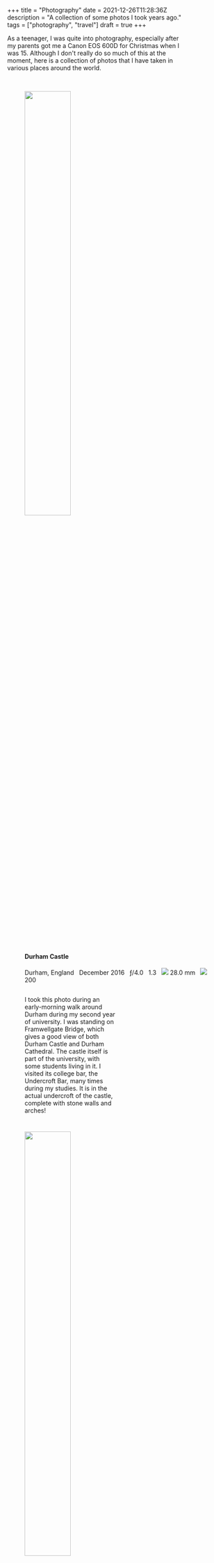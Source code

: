 +++
title = "Photography"
date = 2021-12-26T11:28:36Z
description = "A collection of some photos I took years ago."
tags = ["photography", "travel"]
draft = true
+++

<style>

	p {
	width: 80%;
	}

	figcaption h4 {
		padding-top: 10px;
	}

	.picture {
		width: 50%;
	}

	figcaption p {
		width: 50%;
		padding-top: 10pt;
		padding-bottom: 20pt
	}

	@media (max-width: 767px) {

		figcaption p {
			width: 100%;
		}
		
		.picture {
			width: 100%;
		}
	}
</style>

As a teenager, I was quite into photography, especially after my parents got me a Canon EOS 600D for Christmas when I was 15. Although I don't really do so much of this at the moment, here is a collection of photos that I have taken in various places around the world.

<!--more-->

<br>

<figure>
	<img class="picture" src=https://live.staticflickr.com/65535/51776849994_089bde1555_k.jpg />
	<figcaption>
		<h4>Durham Castle</h4>
		<i data-feather="map-pin"></i> Durham, England &nbsp <i data-feather="calendar"></i> December 2016 &nbsp <i data-feather="aperture"></i> ƒ/4.0 &nbsp <i data-feather="clock"></i> 1.3 &nbsp <img src=https://img.icons8.com/material-outlined/24/000000/focal-length.png/> 28.0 mm &nbsp <img src=https://img.icons8.com/material-outlined/24/000000/iso.png/> 200
		<p>
		I took this photo during an early-morning walk around Durham during my second year of university. I was standing on Framwellgate Bridge, which gives a good view of both Durham Castle and Durham Cathedral. The castle itself is part of the university, with some students living in it. I visited its college bar, the Undercroft Bar, many times during my studies. It is in the actual undercroft of the castle, complete with stone walls and arches!
		</p>
	</figcaption>
</figure>

<figure>
	<img class="picture" src=https://live.staticflickr.com/8156/29597984725_18fa6ead99_k.jpg />
	<figcaption>
		<h4>Natural Bridge</h4>
		<i data-feather="map-pin"></i> Gold Coast, Australia &nbsp <i data-feather="calendar"></i> December 2016 &nbsp <i data-feather="aperture"></i> ƒ/13.0 &nbsp <i data-feather="clock"></i> 1/8 &nbsp <img src=https://img.icons8.com/material-outlined/24/000000/focal-length.png/> 18.0 mm &nbsp <img src=https://img.icons8.com/material-outlined/24/000000/iso.png/> 800
		<p>
		Caption
		</p>
	</figcaption>
</figure>

<figure>
	<img class="picture" src=https://live.staticflickr.com/8423/28972565084_0e4f2ee4b0_k.jpg />
	<figcaption>
		<h4>Dandenong Ranges Woodland</h4>
		<i data-feather="map-pin"></i> Dandenong Ranges, Australia &nbsp <i data-feather="calendar"></i> August 2016 &nbsp <i data-feather="aperture"></i> ƒ/9.0 &nbsp <i data-feather="clock"></i> 1/60 &nbsp <img src=https://img.icons8.com/material-outlined/24/000000/focal-length.png/> 42.0 mm &nbsp <img src=https://img.icons8.com/material-outlined/24/000000/iso.png/> 200
		<p>
		Caption
		</p>
	</figcaption>
</figure>

<figure>
	<img class="picture" src=https://live.staticflickr.com/65535/51776848999_22ca83065a_k.jpg />
	<figcaption>
		<h4>Dandenong Ranges Tree</h4>
		<i data-feather="map-pin"></i> Dandenong Ranges, Australia &nbsp <i data-feather="calendar"></i> August 2016 &nbsp <i data-feather="aperture"></i> ƒ/5.6 &nbsp <i data-feather="clock"></i> 1/60 &nbsp <img src=https://img.icons8.com/material-outlined/24/000000/focal-length.png/> 47.0 mm &nbsp <img src=https://img.icons8.com/material-outlined/24/000000/iso.png/> 200
		<p>
		Caption
		</p>
	</figcaption>
</figure>

<figure>
	<img class="picture" src=https://live.staticflickr.com/65535/51775394192_6112488ba6_k.jpg />
	<figcaption>
		<h4>Centre Place, Melbourne</h4>
		<i data-feather="map-pin"></i> Melbourne, Australia &nbsp <i data-feather="calendar"></i> August 2016 &nbsp <i data-feather="aperture"></i> ƒ/5.0 &nbsp <i data-feather="clock"></i> 1/15 &nbsp <img src=https://img.icons8.com/material-outlined/24/000000/focal-length.png/> 18.0 mm &nbsp <img src=https://img.icons8.com/material-outlined/24/000000/iso.png/> 800
		<p>
		Caption
		</p>
	</figcaption>
</figure>

<figure>
	<img class="picture" src=https://live.staticflickr.com/8475/28972563644_8803b7b77e_k.jpg />
	<figcaption>
		<h4>Hosier Lane, Melbourne</h4>
		<i data-feather="map-pin"></i> Melbourne, Australia &nbsp <i data-feather="calendar"></i> August 2016 &nbsp <i data-feather="aperture"></i> ƒ/3.5 &nbsp <i data-feather="clock"></i> 1/320 &nbsp <img src=https://img.icons8.com/material-outlined/24/000000/focal-length.png/> 18.0 mm &nbsp <img src=https://img.icons8.com/material-outlined/24/000000/iso.png/> 800
		<p>
		Caption
		</p>
	</figcaption>
</figure>

<figure>
	<img class="picture" src=https://live.staticflickr.com/65535/51776849354_2326029bd0_k.jpg />
	<figcaption>
		<h4>Gold Coast Skyline</h4>
		<i data-feather="map-pin"></i> Gold Coast, Australia &nbsp <i data-feather="calendar"></i> July 2016 &nbsp <i data-feather="aperture"></i> ƒ/18.0 &nbsp <i data-feather="clock"></i> 1/100 &nbsp <img src=https://img.icons8.com/material-outlined/24/000000/focal-length.png/> 23.0 mm &nbsp <img src=https://img.icons8.com/material-outlined/24/000000/iso.png/> 100
		<p>
		Caption
		</p>
	</figcaption>
</figure>

<figure>
	<img class="picture" src=https://live.staticflickr.com/8530/28972562974_476d2fd161_k.jpg />
	<figcaption>
		<h4>Kangaroo</h4>
		<i data-feather="map-pin"></i> Southern Queensland, Australia &nbsp <i data-feather="calendar"></i> July 2016 &nbsp <i data-feather="aperture"></i> ƒ/5.6 &nbsp <i data-feather="clock"></i> 1/125 &nbsp <img src=https://img.icons8.com/material-outlined/24/000000/focal-length.png/> 250.0 mm &nbsp <img src=https://img.icons8.com/material-outlined/24/000000/iso.png/> 100
		<p>
		Caption
		</p>
	</figcaption>
</figure>

<figure>
	<img class="picture" src=https://live.staticflickr.com/8855/29597984095_ca227c9f54_k.jpg />
	<figcaption>
		<h4>View from Tamborine Mountain</h4>
		<i data-feather="map-pin"></i> Tamborine Mountain, Australia &nbsp <i data-feather="calendar"></i> July 2016 &nbsp <i data-feather="aperture"></i> ƒ/20.0 &nbsp <i data-feather="clock"></i> 1/15 &nbsp <img src=https://img.icons8.com/material-outlined/24/000000/focal-length.png/> 20.0 mm &nbsp <img src=https://img.icons8.com/material-outlined/24/000000/iso.png/> 100
		<p>
		Caption
		</p>
	</figcaption>
</figure>

<figure>
	<img class="picture" src=https://live.staticflickr.com/8386/28974622073_0b7e3b1779_k.jpg />
	<figcaption>
		<h4>Kookaburra</h4>
		<i data-feather="map-pin"></i> Southern Queensland, Australia &nbsp <i data-feather="calendar"></i> July 2016 &nbsp <i data-feather="aperture"></i> ƒ/5.6 &nbsp <i data-feather="clock"></i> 1/1250 &nbsp <img src=https://img.icons8.com/material-outlined/24/000000/focal-length.png/> 250.0 mm &nbsp <img src=https://img.icons8.com/material-outlined/24/000000/iso.png/> 1600
		<p>
		Caption
		</p>
	</figcaption>
</figure>

<figure>
	<img class="picture" src=https://live.staticflickr.com/8534/28972561654_0fa7c31229_k.jpg />
	<figcaption>
		<h4>Queensland Sunrise</h4>
		<i data-feather="map-pin"></i> Southern Queensland, Australia &nbsp <i data-feather="calendar"></i> June 2016 &nbsp <i data-feather="aperture"></i> ƒ/10.0 &nbsp <i data-feather="clock"></i> 1/15 &nbsp <img src=https://img.icons8.com/material-outlined/24/000000/focal-length.png/> 18.0 mm &nbsp <img src=https://img.icons8.com/material-outlined/24/000000/iso.png/> 100
		<p>
		Caption
		</p>
	</figcaption>
</figure>

<figure>
	<img class="picture" src=https://live.staticflickr.com/65535/51777095010_d18d8d7e80_k.jpg />
	<figcaption>
		<h4>Edinburgh Bookshop</h4>
		<i data-feather="map-pin"></i> Edinburgh, Scotland &nbsp <i data-feather="calendar"></i> February 2016 &nbsp <i data-feather="aperture"></i> ƒ/3.5 &nbsp <i data-feather="clock"></i> 1/10 &nbsp <img src=https://img.icons8.com/material-outlined/24/000000/focal-length.png/> 21.0 mm &nbsp <img src=https://img.icons8.com/material-outlined/24/000000/iso.png/> 100
		<p>
		Caption
		</p>
	</figcaption>
</figure>

<figure>
	<img class="picture" src=https://live.staticflickr.com/1523/24300258885_8809b266fa_k.jpg />
	<figcaption>
		<h4>Sunset at Happisburgh Lighthouse</h4>
        <i data-feather="map-pin"></i> Happisburgh, England &nbsp <i data-feather="calendar"></i> January 2016 &nbsp <i data-feather="aperture"></i> ƒ/20.0 &nbsp <i data-feather="clock"></i> 1/50 &nbsp <img src=https://img.icons8.com/material-outlined/24/000000/focal-length.png/> 32.0 mm &nbsp <img src=https://img.icons8.com/material-outlined/24/000000/iso.png/> 100
		<p>
		Caption
		</p>
	</figcaption>
</figure>

<figure>
	<img class="picture" src=https://live.staticflickr.com/5797/21753424266_ffa6ee036c_b.jpg />
	<figcaption>
		<h4>2015 Lunar Eclipse</h4>
		<i data-feather="map-pin"></i> Norfolk, England &nbsp <i data-feather="calendar"></i> September 2015 &nbsp <i data-feather="aperture"></i> ƒ/5.6 &nbsp <i data-feather="clock"></i> 1.3 &nbsp <img src=https://img.icons8.com/material-outlined/24/000000/focal-length.png/> 240.0 mm &nbsp <img src=https://img.icons8.com/material-outlined/24/000000/iso.png/> 1600
		<p>
		Caption
		</p>
	</figcaption>
</figure>

<figure>
	<img class="picture" src=https://live.staticflickr.com/65535/51775393007_f58f543257_k.jpg />
	<figcaption>
		<h4>Niagara Falls</h4>
		<i data-feather="map-pin"></i> Niagara Falls, Canada &nbsp <i data-feather="calendar"></i> July 2015 &nbsp <i data-feather="aperture"></i> ƒ/22.0 &nbsp <i data-feather="clock"></i> 20 &nbsp <img src=https://img.icons8.com/material-outlined/24/000000/focal-length.png/> 18.0 mm &nbsp <img src=https://img.icons8.com/material-outlined/24/000000/iso.png/> 100
		<p>
		Caption
		</p>
	</figcaption>
</figure>

<figure>
	<img class="picture" src=https://live.staticflickr.com/65535/51776848559_0c74e244de_k.jpg />
	<figcaption>
		<h4>Chillis</h4>
		<i data-feather="map-pin"></i> Venice, Italy &nbsp <i data-feather="calendar"></i> October 2014 &nbsp <i data-feather="aperture"></i> ƒ/5.6 &nbsp <i data-feather="clock"></i> 1/40 &nbsp <img src=https://img.icons8.com/material-outlined/24/000000/focal-length.png/> 55.0 mm &nbsp <img src=https://img.icons8.com/material-outlined/24/000000/iso.png/> 800
		<p>
		Caption
		</p>
	</figcaption>
</figure>

<figure>
	<img class="picture" src=https://live.staticflickr.com/65535/51776456238_91bf706aa4_k.jpg />
	<figcaption>
		<h4>Sunrise in Venice</h4>
		<i data-feather="map-pin"></i> Venice, Italy &nbsp <i data-feather="calendar"></i> October 2014 &nbsp <i data-feather="aperture"></i> ƒ/13.0 &nbsp <i data-feather="clock"></i> 1/200 &nbsp <img src=https://img.icons8.com/material-outlined/24/000000/focal-length.png/> 24.0 mm &nbsp <img src=https://img.icons8.com/material-outlined/24/000000/iso.png/> 100
		<p>
		Caption
		</p>
	</figcaption>
</figure>

<figure>
	<img class="picture" src=https://live.staticflickr.com/65535/51777094040_75301b1ab5_k.jpg />
	<figcaption>
		<h4>Sunset in Venice</h4>
		<i data-feather="map-pin"></i> Venice, Italy &nbsp <i data-feather="calendar"></i> October 2014 &nbsp <i data-feather="aperture"></i> ƒ/11.0 &nbsp <i data-feather="clock"></i> 1/500 &nbsp <img src=https://img.icons8.com/material-outlined/24/000000/focal-length.png/> 55.0 mm &nbsp <img src=https://img.icons8.com/material-outlined/24/000000/iso.png/> 400
		<p>
		Caption
		</p>
	</figcaption>
</figure>

<figure>
	<img class="picture" src=https://live.staticflickr.com/65535/51777109175_9e9f159cf2_k.jpg />
	<figcaption>
		<h4>Autumn Holly</h4>
		<i data-feather="map-pin"></i> Norfolk, England &nbsp <i data-feather="calendar"></i> October 2014 &nbsp <i data-feather="aperture"></i> ƒ/3.5 &nbsp <i data-feather="clock"></i> 1/20 &nbsp <img src=https://img.icons8.com/material-outlined/24/000000/focal-length.png/> 18.0 mm &nbsp <img src=https://img.icons8.com/material-outlined/24/000000/iso.png/> 400
		<p>
		Caption
		</p>
	</figcaption>
</figure>

<figure>
	<img class="picture" src=https://live.staticflickr.com/5586/14876582036_2de98e5e66_k.jpg />
	<figcaption>
		<h4>Satellite Streak</h4>
		<i data-feather="map-pin"></i> Norfolk, England &nbsp <i data-feather="calendar"></i> August 2014 &nbsp <i data-feather="aperture"></i> ƒ/3.5 &nbsp <i data-feather="clock"></i> 8 &nbsp <img src=https://img.icons8.com/material-outlined/24/000000/focal-length.png/> 18.0 mm &nbsp <img src=https://img.icons8.com/material-outlined/24/000000/iso.png/> 3200
		<p>
		Caption
		</p>
	</figcaption>
</figure>

<figure>
	<img class="picture" src=https://live.staticflickr.com/3837/14712941149_90d496af02_k.jpg />
	<figcaption>
		<h4>Thunderstorm Departing</h4>
		<i data-feather="map-pin"></i> Norfolk, England &nbsp <i data-feather="calendar"></i> August 2014 &nbsp <i data-feather="aperture"></i> ƒ/3.5 &nbsp <i data-feather="clock"></i> 1/13 &nbsp <img src=https://img.icons8.com/material-outlined/24/000000/focal-length.png/> 18.0 mm &nbsp <img src=https://img.icons8.com/material-outlined/24/000000/iso.png/> 1600
		<p>
		Caption
		</p>
	</figcaption>
</figure>

<figure>
	<img class="picture" src=https://live.staticflickr.com/7410/9614305617_eff203843b_k.jpg />
	<figcaption>
		<h4>Cross at St Benet's Abbey</h4>
		<i data-feather="map-pin"></i> St Benet's Abbey, Norfolk, England &nbsp <i data-feather="calendar"></i> August 2013 &nbsp <i data-feather="aperture"></i> ƒ/16.0 &nbsp <i data-feather="clock"></i> 24 &nbsp <img src=https://img.icons8.com/material-outlined/24/000000/focal-length.png/> 18.0 mm &nbsp <img src=https://img.icons8.com/material-outlined/24/000000/iso.png/> 100
		<p>
		Caption
		</p>
	</figcaption>
</figure>

<figure>
	<img class="picture" src=https://live.staticflickr.com/3704/9617534780_c5b10b7299_k.jpg />
	<figcaption>
		<h4>St Benet's Abbey Windmill</h4>
		<i data-feather="map-pin"></i> St Benet's Abbey, Norfolk, England &nbsp <i data-feather="calendar"></i> August 2013 &nbsp <i data-feather="aperture"></i> ƒ/16.0 &nbsp <i data-feather="clock"></i> 20 &nbsp <img src=https://img.icons8.com/material-outlined/24/000000/focal-length.png/> 21.0 mm &nbsp <img src=https://img.icons8.com/material-outlined/24/000000/iso.png/> 200
		<p>
		Caption
		</p>
	</figcaption>
</figure>

<figure>
	<img class="picture" src=https://live.staticflickr.com/65535/51776455538_5fa36f4dc7_k.jpg />
	<figcaption>
		<h4>Swallow Falls (Rhaeadr Ewynnol)</h4>
		<i data-feather="map-pin"></i> Betws-y-Coed, Wales &nbsp <i data-feather="calendar"></i> August 2013 &nbsp <i data-feather="aperture"></i> ƒ/25.0 &nbsp <i data-feather="clock"></i> 180 &nbsp <img src=https://img.icons8.com/material-outlined/24/000000/focal-length.png/> 29.0 mm &nbsp <img src=https://img.icons8.com/material-outlined/24/000000/iso.png/> 400
		<p>
		Caption
		</p>
	</figcaption>
</figure>

<figure>
	<img class="picture" src=https://live.staticflickr.com/7385/9370262100_e0497c8056_k.jpg />
	<figcaption>
		<h4>Sunset at the Moorings</h4>
		<i data-feather="map-pin"></i> Wroxham, Norfolk, England &nbsp <i data-feather="calendar"></i> July 2013 &nbsp <i data-feather="aperture"></i> ƒ/14.0 &nbsp <i data-feather="clock"></i> 1/100 &nbsp <img src=https://img.icons8.com/material-outlined/24/000000/focal-length.png/> 29.0 mm &nbsp <img src=https://img.icons8.com/material-outlined/24/000000/iso.png/> 100
		<p>
		Caption
		</p>
	</figcaption>
</figure>

<figure>
	<img class="picture" src=https://live.staticflickr.com/3771/9370245644_9eba21f826_k.jpg />
	<figcaption>
		<h4>Sunset over Norwich</h4>
		<i data-feather="map-pin"></i> Norwich, Norfolk, England &nbsp <i data-feather="calendar"></i> July 2013 &nbsp <i data-feather="aperture"></i> ƒ/16.0 &nbsp <i data-feather="clock"></i> 1/160 &nbsp <img src=https://img.icons8.com/material-outlined/24/000000/focal-length.png/> 23.0 mm &nbsp <img src=https://img.icons8.com/material-outlined/24/000000/iso.png/> 200
		<p>
		Caption
		</p>
	</figcaption>
</figure>

<figure>
	<img class="picture" src=https://live.staticflickr.com/65535/51776848219_2b774d965b_k.jpg />
	<figcaption>
		<h4></h4>
		<i data-feather="map-pin"></i> &nbsp <i data-feather="calendar"></i> &nbsp <i data-feather="aperture"></i> ƒ/ &nbsp <i data-feather="clock"></i> &nbsp <img src=https://img.icons8.com/material-outlined/24/000000/focal-length.png/> mm &nbsp <img src=https://img.icons8.com/material-outlined/24/000000/iso.png/> 
		<p>
		Caption
		</p>
	</figcaption>
</figure>

<figure>
	<img class="picture" src=https://live.staticflickr.com/65535/51776455813_a01e22a27a_k.jpg />
	<figcaption>
		<h4></h4>
		<i data-feather="map-pin"></i> &nbsp <i data-feather="calendar"></i> &nbsp <i data-feather="aperture"></i> ƒ/ &nbsp <i data-feather="clock"></i> &nbsp <img src=https://img.icons8.com/material-outlined/24/000000/focal-length.png/> mm &nbsp <img src=https://img.icons8.com/material-outlined/24/000000/iso.png/> 
		<p>
		Caption
		</p>
	</figcaption>
</figure>



<!-- List of figure URLs
https://live.staticflickr.com/65535/51776849994_089bde1555_k.jpg
https://live.staticflickr.com/8156/29597984725_18fa6ead99_k.jpg
https://live.staticflickr.com/8423/28972565084_0e4f2ee4b0_k.jpg
https://live.staticflickr.com/65535/51776848999_22ca83065a_k.jpg
https://live.staticflickr.com/65535/51775394192_6112488ba6_k.jpg
https://live.staticflickr.com/8475/28972563644_8803b7b77e_k.jpg
https://live.staticflickr.com/65535/51776849354_2326029bd0_k.jpg
https://live.staticflickr.com/8530/28972562974_476d2fd161_k.jpg
https://live.staticflickr.com/8855/29597984095_ca227c9f54_k.jpg
https://live.staticflickr.com/8386/28974622073_0b7e3b1779_k.jpg
https://live.staticflickr.com/8534/28972561654_0fa7c31229_k.jpg
https://live.staticflickr.com/65535/51777095010_d18d8d7e80_k.jpg
https://live.staticflickr.com/1523/24300258885_8809b266fa_k.jpg
https://live.staticflickr.com/5797/21753424266_ffa6ee036c_b.jpg
https://live.staticflickr.com/65535/51775393007_f58f543257_k.jpg
https://live.staticflickr.com/65535/51776848559_0c74e244de_k.jpg
https://live.staticflickr.com/65535/51776456238_91bf706aa4_k.jpg
https://live.staticflickr.com/65535/51777094040_75301b1ab5_k.jpg
https://live.staticflickr.com/65535/51777109175_9e9f159cf2_k.jpg
https://live.staticflickr.com/5559/14899619245_1d758087c5_k.jpg
https://live.staticflickr.com/5586/14876582036_2de98e5e66_k.jpg
https://live.staticflickr.com/3837/14712941149_90d496af02_k.jpg
https://live.staticflickr.com/7410/9614305617_eff203843b_k.jpg
https://live.staticflickr.com/3704/9617534780_c5b10b7299_k.jpg
https://live.staticflickr.com/65535/51776455538_5fa36f4dc7_k.jpg
https://live.staticflickr.com/7385/9370262100_e0497c8056_k.jpg
https://live.staticflickr.com/3771/9370245644_9eba21f826_k.jpg
https://live.staticflickr.com/65535/51776848219_2b774d965b_k.jpg
https://live.staticflickr.com/65535/51776455813_a01e22a27a_k.jpg
-->
